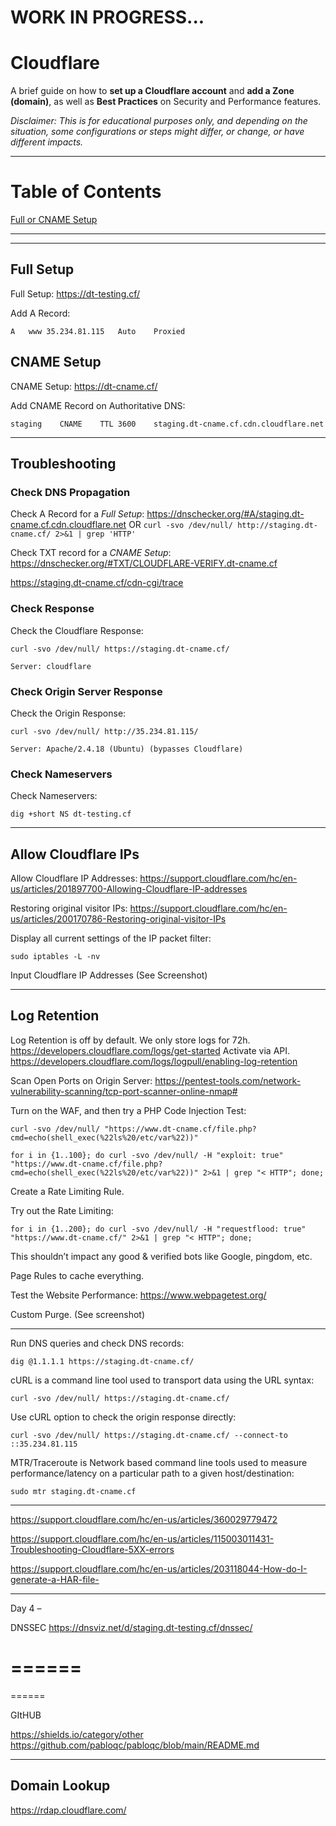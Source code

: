 # WORK IN PROGRESS...

# Cloudflare

A brief guide on how to **set up a Cloudflare account** and **add a Zone (domain)**, as well as **Best Practices** on Security and Performance features.

_Disclaimer: This is for educational purposes only, and depending on the situation, some configurations or steps might differ, or change, or have different impacts._

***

# Table of Contents
[Full or CNAME Setup](#fullsetup)  

***
***

<a name="fullsetup"></a>

## Full Setup

Full Setup: https://dt-testing.cf/ 

Add A Record:
```
A	www	35.234.81.115	Auto	Proxied
```

## CNAME Setup

CNAME Setup: https://dt-cname.cf/ 

Add CNAME Record on Authoritative DNS:
```
staging    CNAME    TTL 3600    staging.dt-cname.cf.cdn.cloudflare.net
```

***

<a name="troubleshooting"></a>

## Troubleshooting

### Check DNS Propagation

Check A Record for a *Full Setup*: https://dnschecker.org/#A/staging.dt-cname.cf.cdn.cloudflare.net OR `curl -svo /dev/null/ http://staging.dt-cname.cf/ 2>&1 | grep 'HTTP'`

Check TXT record for a *CNAME Setup*: https://dnschecker.org/#TXT/CLOUDFLARE-VERIFY.dt-cname.cf


https://staging.dt-cname.cf/cdn-cgi/trace 

### Check Response

Check the Cloudflare Response:
```
curl -svo /dev/null/ https://staging.dt-cname.cf/ 
```
```
Server: cloudflare
```

### Check Origin Server Response

Check the Origin Response:
```
curl -svo /dev/null/ http://35.234.81.115/
```
```
Server: Apache/2.4.18 (Ubuntu) (bypasses Cloudflare)
```

### Check Nameservers

Check Nameservers:
```
dig +short NS dt-testing.cf
```

*** 

## Allow Cloudflare IPs

Allow Cloudflare IP Addresses:
https://support.cloudflare.com/hc/en-us/articles/201897700-Allowing-Cloudflare-IP-addresses 

Restoring original visitor IPs:
https://support.cloudflare.com/hc/en-us/articles/200170786-Restoring-original-visitor-IPs 

Display all current settings of the IP packet filter:
```
sudo iptables -L -nv
```

Input Cloudflare IP Addresses (See Screenshot)

***

## Log Retention

Log Retention is off by default. We only store logs for 72h.
https://developers.cloudflare.com/logs/get-started 
Activate via API.
https://developers.cloudflare.com/logs/logpull/enabling-log-retention 

Scan Open Ports on Origin Server:
https://pentest-tools.com/network-vulnerability-scanning/tcp-port-scanner-online-nmap# 

Turn on the WAF, and then try a PHP Code Injection Test:
```
curl -svo /dev/null/ "https://www.dt-cname.cf/file.php?cmd=echo(shell_exec(%22ls%20/etc/var%22))"
```
```
for i in {1..100}; do curl -svo /dev/null/ -H "exploit: true" "https://www.dt-cname.cf/file.php?cmd=echo(shell_exec(%22ls%20/etc/var%22))" 2>&1 | grep "< HTTP"; done;
```

Create a Rate Limiting Rule.

Try out the Rate Limiting:
```
for i in {1..200}; do curl -svo /dev/null/ -H "requestflood: true" "https://www.dt-cname.cf/" 2>&1 | grep "< HTTP"; done;
```
This shouldn’t impact any good & verified bots like Google, pingdom, etc.

Page Rules to cache everything.

Test the Website Performance:
https://www.webpagetest.org/ 

Custom Purge. (See screenshot)


***

Run DNS queries and check DNS records:
```
dig @1.1.1.1 https://staging.dt-cname.cf/
```

cURL is a command line tool used to transport data using the URL syntax:
```
curl -svo /dev/null/ https://staging.dt-cname.cf/
```

Use cURL option to check the origin response directly:
```
curl -svo /dev/null/ https://staging.dt-cname.cf/ --connect-to ::35.234.81.115
```

MTR/Traceroute is Network based command line tools used to measure performance/latency on a particular path to a given host/destination:
```
sudo mtr staging.dt-cname.cf
```

***

https://support.cloudflare.com/hc/en-us/articles/360029779472 

https://support.cloudflare.com/hc/en-us/articles/115003011431-Troubleshooting-Cloudflare-5XX-errors 

https://support.cloudflare.com/hc/en-us/articles/203118044-How-do-I-generate-a-HAR-file- 

***

Day 4 – 

DNSSEC 
https://dnsviz.net/d/staging.dt-testing.cf/dnssec/ 

======
======
======

GItHUB

https://shields.io/category/other 
https://github.com/pabloqc/pabloqc/blob/main/README.md 

***

## Domain Lookup

https://rdap.cloudflare.com/